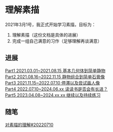 # 理解素描

2021年3月1号，我正式开始学习素描，目标为：

1. 理解素描（这份文档是具体的进展）
2. 完成一组自己满意的习作（足够理解再谈满意）


## 进展

[Part1 2021.03.01~2021.08.15 基本几何体到简单静物][part1]  
[Part2 2021.08.16~2022.11.15 静物组合到简单石膏像][part2]  
[Part3 2021.11.15~2022.07.10 停滞以及尝试画人像][part3]  
[Part4 2022.07.10~2024.06.xx 读读书是否会有长进？][part4]  
[Part5 2023.04.08~2024.xx.xx 继续以及持续练习][part5]  


[part1]:./part1/index
[part2]:./part2/index
[part3]:./part3/index
[part4]:./part4/index
[part5]:./part5/index


## 随笔

[对素描的理解#20220710](./summary/summary-20220710)